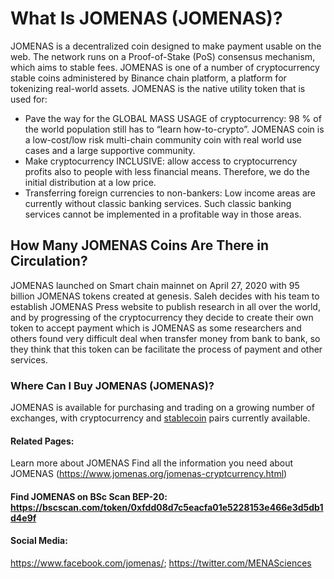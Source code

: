# What Is JOMENAS (JOMENAS)?
JOMENAS is a decentralized coin designed to make payment usable on the web. The network runs on a Proof-of-Stake (PoS) consensus mechanism, which aims to stable fees.
JOMENAS is one of a number of cryptocurrency stable coins administered by Binance chain platform, a platform for tokenizing real-world assets.
JOMENAS is the native utility token that is used for:
* Pave the way for the GLOBAL MASS USAGE of cryptocurrency: 98 % of the world population still has to “learn how-to-crypto”. JOMENAS coin is a low-cost/low risk multi-chain community coin with real world use cases and a large supportive community. 
* Make cryptocurrency INCLUSIVE: allow access to cryptocurrency profits also to people with less financial means. Therefore, we do the initial distribution at a low price.
* Transferring foreign currencies to non-bankers: Low income areas are currently without classic banking services. Such classic banking services cannot be implemented in a profitable way in those areas.

## How Many JOMENAS Coins Are There in Circulation?
JOMENAS launched on Smart chain mainnet on April 27, 2020 with 95 billion JOMENAS tokens created at genesis.
Saleh decides with his team to establish JOMENAS Press website to publish research in all over the world, and by progressing of the cryptocurrency they decide to create their own token to accept payment which is JOMENAS as some researchers and others found very difficult deal when transfer money from bank to bank, so they think that this token can be facilitate the process of payment and other services.

### Where Can I Buy JOMENAS (JOMENAS)?
JOMENAS is available for purchasing and trading on a growing number of exchanges, with cryptocurrency and [stablecoin](https://pancakeswap.finance/) pairs currently available.
#### Related Pages:
Learn more about JOMENAS 
Find all the information you need about JOMENAS (https://www.jomenas.org/jomenas-cryptcurrency.html) 

#### Find JOMENAS on BSc Scan BEP-20: https://bscscan.com/token/0xfdd08d7c5eacfa01e5228153e466e3d5db1d4e9f
#### Social Media:
https://www.facebook.com/jomenas/;
https://twitter.com/MENASciences
